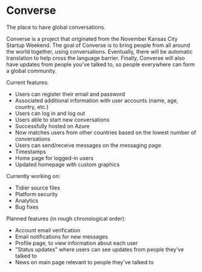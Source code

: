 # Converse
The place to have global conversations.

Converse is a project that originated from the November Kansas City Startup Weekend. The goal of Converse is to bring people from all around the world together, using conversations. Eventually, there will be automatic translation to help cross the language barrier. Finally, Converse will also have updates from people you've talked to, so people everywhere can form a global community.

Current features:
- Users can register their email and password
- Associated additional information with user accounts (name, age, country, etc.)
- Users can log in and log out
- Users able to start new conversations
- Successfully hosted on Azure
- Now matches users from other countries based on the lowest number of conversations
- Users can send/receive messages on the messaging page
- Timestamps
- Home page for logged-in users
- Updated homepage with custom graphics

Currently working on:
- Tidier source files
- Platform security
- Analytics
- Bug fixes

Planned features (in rough chronological order):
- Account email verification
- Email notifications for new messages
- Profile page, to view information about each user
- "Status updates" where users can see updates from people they've talked to
- News on main page relevant to people they've talked to

